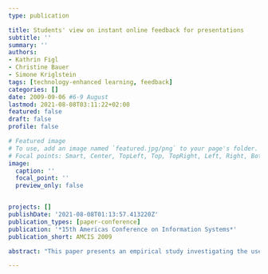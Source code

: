 ```yaml
---
type: publication

title: Students' view on instant online feedback for presentations
subtitle: ''
summary: ''
authors:
- Kathrin Figl
- Christine Bauer
- Simone Kriglstein
tags: [technology-enhanced learning, feedback]
categories: []
date: 2009-09-06 #6-9 August
lastmod: 2021-08-08T03:11:22+02:00
featured: false
draft: false
profile: false

# Featured image
# To use, add an image named `featured.jpg/png` to your page's folder.
# Focal points: Smart, Center, TopLeft, Top, TopRight, Left, Right, BottomLeft, Bottom, BottomRight.
image:
  caption: ''
  focal_point: ''
  preview_only: false


projects: []
publishDate: '2021-08-08T01:13:57.413220Z'
publication_types: [paper-conference]
publication: '*15th Americas Conference on Information Systems*'
publication_short: AMCIS 2009

abstract: "This paper presents an empirical study investigating the use of instant online feedback on face-to-face presentations. This innovative way of using information technology for the specific communication purpose of giving feedback was researched in the context of a university course on ''Human-Computer Interaction and Psychology''. A total sum of 80 students majoring in Computer Science participated in the instant online feedback activity and 907 feedbacks were given. 72 students returned the questionnaire for evaluating this educational scenario. Quantitative and qualitative analysis revealed that students seem to prefer giving feedback online in addition to a face-to-face setting for reasons like possible anonymity and more honesty. Study results further demonstrate that instant online feedback may facilitate students' interest in and commitment to their presentations, finally also increasing their contributions' quality."

---
```

